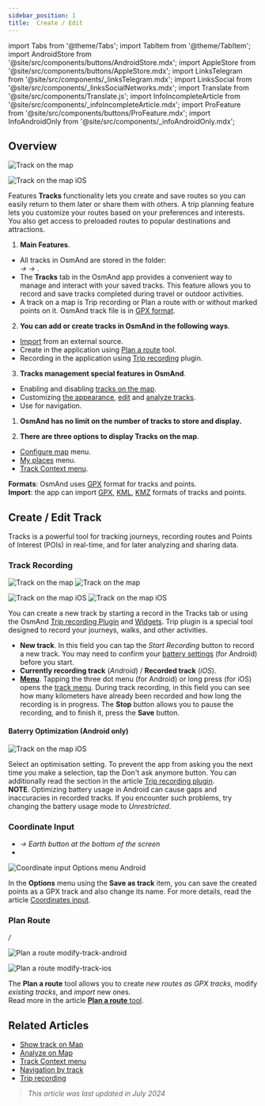 ```yaml
---
sidebar_position: 1
title:  Create / Edit
---
```


import Tabs from '@theme/Tabs';
import TabItem from '@theme/TabItem';
import AndroidStore from '@site/src/components/buttons/AndroidStore.mdx';
import AppleStore from '@site/src/components/buttons/AppleStore.mdx';
import LinksTelegram from '@site/src/components/_linksTelegram.mdx';
import LinksSocial from '@site/src/components/_linksSocialNetworks.mdx';
import Translate from '@site/src/components/Translate.js';
import InfoIncompleteArticle from '@site/src/components/_infoIncompleteArticle.mdx';
import ProFeature from '@site/src/components/buttons/ProFeature.mdx';
import InfoAndroidOnly from '@site/src/components/_infoAndroidOnly.mdx';

<InfoIncompleteArticle/>

## Overview

<Tabs groupId="operating-systems">

<TabItem value="android" label="Android">

![Track on the map](@site/static/img/personal/tracks/track_on_map_android.png)

</TabItem>

<TabItem value="ios" label="iOS">

![Track on the map iOS](@site/static/img/personal/tracks/track_on_map_ios.png)

</TabItem>
 
</Tabs>

Features **Tracks** functionality lets you create and save routes so you can easily return to them later or share them with others. A trip planning feature lets you customize your routes based on your preferences and interests. You also get access to preloaded routes to popular destinations and attractions.

1. **Main Features**. 
- All tracks in OsmAnd are stored in the folder:    
*<Translate android="true" ids="shared_string_menu"/> → <Translate android="true" ids="shared_string_my_places"/> → <Translate android="true" ids="shared_string_gpx_tracks"/>*.   
- The **Tracks** tab in the OsmAnd app provides a convenient way to manage and interact with your saved tracks. This feature allows you to record and save tracks completed during travel or outdoor activities. 
- A track on a map is Trip recording or Plan a route with or without marked points on it. OsmAnd track file is in [GPX format](../../plugins/trip-recording.md#recorded-gpx-file).

2. **You can add or create tracks in OsmAnd in the following ways**.  
- [Import](#import) from an external source.
- Create in the application using [Plan a route](../../plan-route/create-route.md) tool.
- Recording in the application using [Trip recording](../../plugins/trip-recording.md) plugin. 

3. **Tracks management special features in OsmAnd**.
- Enabling and disabling [tracks on the map](#show-tracks-on-map).
- Customizing [the appearance](../../map/tracks-on-map.md#track-appearance), [edit](#create--edit-track) and [analyze tracks](../../map/tracks-on-map#analyze-track-on-map).
- Use for navigation.

1. **OsmAnd has no limit on the number of tracks to store and display.**

2. **There are three options to display Tracks on the map**.
- [Configure map](../../map/configure-map-menu.md) menu.
- [My places](../../personal/myplaces.md) menu.
- [Track Context menu](../../map/track-context-menu.md).  

**Formats**: OsmAnd uses [GPX](https://en.wikipedia.org/wiki/GPS_Exchange_Format) format for tracks and points.  
**Import**: the app can import [GPX](https://en.wikipedia.org/wiki/GPS_Exchange_Format), [KML](https://en.wikipedia.org/wiki/Keyhole_Markup_Language), [KMZ](https://en.wikipedia.org/wiki/Keyhole_Markup_Language) formats of tracks and points.


## Create / Edit Track

Tracks is a powerful tool for tracking journeys, recording routes and Points of Interest (POIs) in real-time, and for later analyzing and sharing data.  

### Track Recording

<Tabs groupId="operating-systems">

<TabItem value="android" label="Android">

![Track on the map](@site/static/img/personal/tracks/tracks_recording_3_andr.png)  ![Track on the map](@site/static/img/personal/tracks/tracks_recording_4_andr.png)

</TabItem>

<TabItem value="ios" label="iOS">

![Track on the map iOS](@site/static/img/personal/tracks/tracks_recording_1_1_ios.png)  ![Track on the map iOS](@site/static/img/personal/tracks/tracks_recording_2_ios.png)

</TabItem>
 
</Tabs>

You can create a new track by starting a record in the Tracks tab or using the OsmAnd [Trip recording Plugin](../../plugins/trip-recording.md) and [Widgets](../../widgets/info-widgets.md#trip-recording-widgets). Trip plugin is a special tool designed to record your journeys, walks, and other activities.   

- **New track**. In this field you can tap the *Start Recording* button to record a new track. You may need to confirm your [battery settings](#baterry-optimization) (for Android) before you start.
- **Currently recording track** (*Android*) / **Recorded track** (*iOS*). 
- [**Menu**](#folder-menu). Tapping the three dot menu (for Android) or long press (for iOS) opens the [track menu](#single-track-menu). During track recording, in this field you can see how many kilometers have already been recorded and how long the recording is in progress. The **Stop** button allows you to pause the recording, and to finish it, press the **Save** button.

#### Baterry Optimization (Android only)

![Track on the map iOS](@site/static/img/personal/tracks/battery_andr.png)

Select an optimisation setting. To prevent the app from asking you the next time you make a selection, tap the Don't ask anymore button. You can additionally read the section in the article [Trip recording plugin](../../plugins/trip-recording.md#baterry-optimization).  
**NOTE**. Optimizing battery usage in Android can cause gaps and inaccuracies in recorded tracks. If you encounter such problems, try changing the battery usage mode to *Unrestricted*.


### Coordinate Input

<InfoAndroidOnly /> 

- *<Translate android="true" ids="shared_string_menu,shared_string_my_places,shared_string_gpx_tracks"/> → Earth button at the bottom of the screen*
- *<Translate android="true" ids="shared_string_menu,map_markers_item,shared_string_more_without_dots,coordinate_input"/>*  

![Coordinate input Options menu Android](@site/static/img/plan-route/coordinates_input/coordinates_input_options.png)  

In the **Options** menu using the **Save as track** item, you can save the created points as a GPX track and also change its name.
For more details, read the article [Coordinates input](../../plan-route/coordinate-input.md#options).


### Plan Route

<Tabs groupId="operating-systems">

<TabItem value="android" label="Android">

*<Translate android="true" ids="shared_string_menu,plan_a_route,plan_route_open_existing_track"/> / <Translate android="true" ids="plan_route_import_track"/>*

![Plan a route modify-track-android](@site/static/img/plan-route/plan-route-modify-track-android.png)

</TabItem>

<TabItem value="ios" label="iOS">

*<Translate ios="true" ids="shared_string_menu,plan_route,plan_route_open_existing_track"/>*

![Plan a route modify-track-ios](@site/static/img/plan-route/plan-route-modify-track-ios.png)

</TabItem>

</Tabs>  

The **Plan a route** tool allows you to create *new routes as GPX tracks*, modify *existing tracks*, and *import* new ones.  
Read more in the article [**Plan a route** tool](../../plan-route/create-route.md#types-of-save). 


## Related Articles

- [Show track on Map](../../map/tracks-on-map.md)
- [Analyze on Map](../../map/tracks-on-map.md#analyze-track-on-map)
- [Track Context menu](../../map/track-context-menu.md)
- [Navigation by track](../../navigation/setup/gpx-navigation.md)
- [Trip recording](../../plugins/trip-recording.md)

> *This article was last updated in July 2024*

